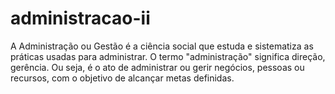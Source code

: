 # administracao-ii
A Administração ou Gestão é a ciência social que estuda e sistematiza as práticas usadas para administrar. O termo "administração" significa direção, gerência. Ou seja, é o ato de administrar ou gerir negócios, pessoas ou recursos, com o objetivo de alcançar metas definidas.
